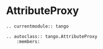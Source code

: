 # AttributeProxy

```{eval-rst}
.. currentmodule:: tango
```

```{eval-rst}
.. autoclass:: tango.AttributeProxy
    :members:
```

